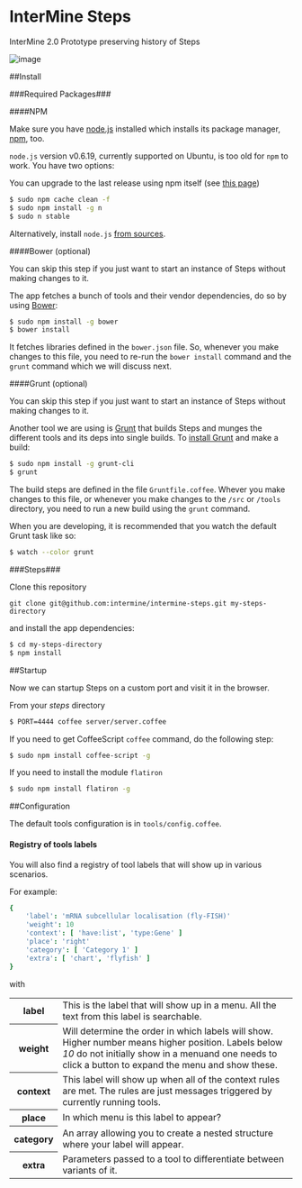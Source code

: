 # InterMine Steps

InterMine 2.0 Prototype preserving history of Steps

![image](https://raw.github.com/intermine/intermine-steps/master/example.png)

##Install

###Required Packages###

####NPM

Make sure you have [node.js](https://github.com/joyent/node/wiki/Installing-Node.js-via-package-manager) installed which installs its package manager, [npm](https://npmjs.org/), too.

`node.js` version v0.6.19, currently supported on Ubuntu, is too old for `npm` to work. You have two options:

You can upgrade to the last release using npm itself (see [this page](http://davidwalsh.name/upgrade-nodejs))

```bash
$ sudo npm cache clean -f
$ sudo npm install -g n
$ sudo n stable
```

Alternatively, install `node.js` [from sources](https://github.com/joyent/node/wiki/Installing-Node.js-via-package-manager#debian-lmde).

####Bower (optional)

You can skip this step if you just want to start an instance of Steps without making changes to it.

The app fetches a bunch of tools and their vendor dependencies, do so by using [Bower](http://bower.io/):

```bash
$ sudo npm install -g bower
$ bower install
```

It fetches libraries defined in the `bower.json` file. So, whenever you make changes to this file, you need to re-run the `bower install` command and the `grunt` command which we will discuss next.

####Grunt (optional)

You can skip this step if you just want to start an instance of Steps without making changes to it.

Another tool we are using is [Grunt](http://gruntjs.com/) that builds Steps and munges the different tools and its deps into single builds. To [install Grunt](http://gruntjs.com/getting-started) and make a build:

```bash
$ sudo npm install -g grunt-cli
$ grunt
```

The build steps are defined in the file `Gruntfile.coffee`. Whever you make changes to this file, or whenever you make changes to the `/src` or `/tools` directory, you need to run a new build using the `grunt` command.

When you are developing, it is recommended that you watch the default Grunt task like so:

```bash
$ watch --color grunt
```
###Steps###

Clone this repository

`
git clone git@github.com:intermine/intermine-steps.git my-steps-directory
`

and install the app dependencies:

```bash
$ cd my-steps-directory
$ npm install
```


##Startup

Now we can startup Steps on a custom port and visit it in the browser.

From your <em>steps</em> directory

```bash
$ PORT=4444 coffee server/server.coffee
```

If you need to get CoffeeScript `coffee` command, do the following step:

```bash
$ sudo npm install coffee-script -g
```

If you need to install the module `flatiron`

```bash
$ sudo npm install flatiron -g
```


##Configuration

The default tools configuration is in `tools/config.coffee`.
<!--

To change the application to point to your InterMine of interest, please edit line #4 of the file

```
     'mine': 'http://www.flymine.org/'
```
-->

#### Registry of tools labels ####

You will also find a registry of tool labels that will show up in various scenarios.

For example:

```coffeescript
{
    'label': 'mRNA subcellular localisation (fly-FISH)'
    'weight': 10
    'context': [ 'have:list', 'type:Gene' ]
    'place': 'right'
    'category': [ 'Category 1' ]
    'extra': [ 'chart', 'flyfish' ]
}
```

with


<table>
<tr><th>
label
<td>
This is the label that will show up in a menu. All the text from this label is searchable.
</tr>
<tr><th>weight
<td>
Will determine the order in which labels will show. Higher number means higher position.
Labels below <em>10</em> do not initially show in a menuand one needs to click a button
to expand the menu and show these.
</tr>
<tr><th>context
<td>
This label will show up when all of the context rules are met.
The rules are just messages triggered by currently running tools.

<tr><th>place
<td>
In which menu is this label to appear?
</tr>
<tr><th>category
<td>
An array allowing you to create a nested structure where your label will appear.
</tr>
<tr><th>extra
<td>
Parameters passed to a tool to differentiate between variants of it.
</tr></table>

